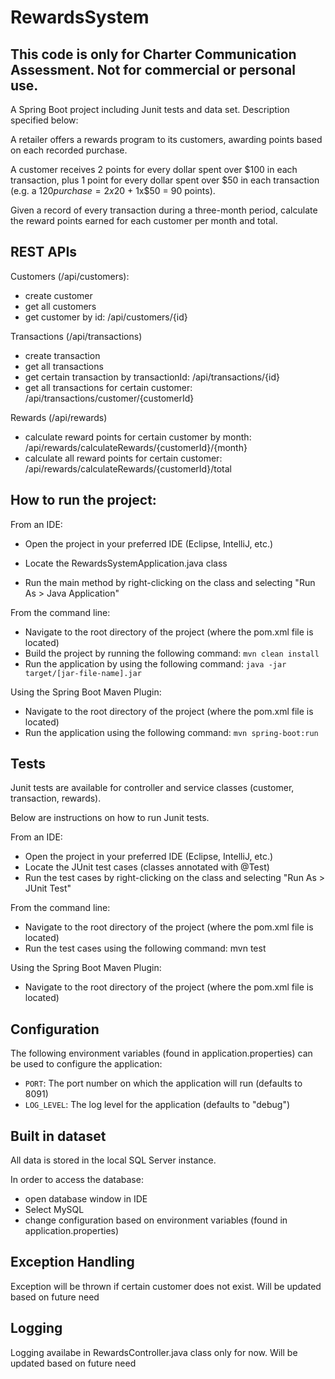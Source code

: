 # RewardsSystem

## This code is only for Charter Communication Assessment. Not for commercial or personal use.

A Spring Boot project including Junit tests and data set. Description specified below:

A retailer offers a rewards program to its customers, awarding points based on each recorded purchase. 
 
A customer receives 2 points for every dollar spent over $100 in each transaction, plus 1 point for every dollar spent over $50 in each transaction 
(e.g. a $120 purchase = 2x$20 + 1x$50 = 90 points).
 
Given a record of every transaction during a three-month period, calculate the reward points earned for each customer per month and total.

## REST APIs

Customers (/api/customers): 

- create customer
- get all customers
- get customer by id:  /api/customers/{id}

Transactions (/api/transactions)

- create transaction
- get all transactions
- get certain transaction by transactionId: /api/transactions/{id}
- get all transactions for certain customer: /api/transactions/customer/{customerId}

Rewards (/api/rewards)

- calculate reward points for certain customer by month: /api/rewards/calculateRewards/{customerId}/{month}
- calculate all reward points for certain customer: /api/rewards/calculateRewards/{customerId}/total

## How to run the project:
From an IDE:
- Open the project in your preferred IDE (Eclipse, IntelliJ, etc.)

- Locate the RewardsSystemApplication.java class 

- Run the main method by right-clicking on the class and selecting "Run As > Java Application"

From the command line:
- Navigate to the root directory of the project (where the pom.xml file is located)
- Build the project by running the following command: `mvn clean install`
- Run the application by using the following command: `java -jar target/[jar-file-name].jar`

Using the Spring Boot Maven Plugin:
- Navigate to the root directory of the project (where the pom.xml file is located)
- Run the application using the following command: `mvn spring-boot:run`

## Tests

Junit tests are available for controller and service classes (customer, transaction, rewards). 

Below are instructions on how to run Junit tests.

From an IDE:
- Open the project in your preferred IDE (Eclipse, IntelliJ, etc.)
- Locate the JUnit test cases (classes annotated with @Test)
- Run the test cases by right-clicking on the class and selecting "Run As > JUnit Test"

From the command line:
- Navigate to the root directory of the project (where the pom.xml file is located)
- Run the test cases using the following command: mvn test

Using the Spring Boot Maven Plugin:
- Navigate to the root directory of the project (where the pom.xml file is located)

## Configuration

The following environment variables (found in application.properties) can be used to configure the application:

- `PORT`: The port number on which the application will run (defaults to 8091)
- `LOG_LEVEL`: The log level for the application (defaults to "debug")

## Built in dataset

All data is stored in the local SQL Server instance. 

In order to access the database:
- open database window in IDE
- Select MySQL 
- change configuration based on environment variables (found in application.properties)

## Exception Handling

Exception will be thrown if certain customer does not exist. Will be updated based on future need

## Logging 

Logging availabe in RewardsController.java class only for now. Will be updated based on future need



